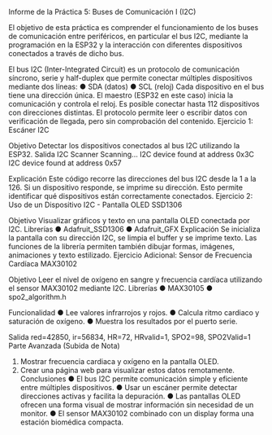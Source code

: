 
Informe de la Práctica 5: Buses de Comunicación I (I2C)

El objetivo de esta práctica es comprender el funcionamiento de los buses de comunicación entre periféricos, en
particular el bus I2C, mediante la programación en la ESP32 y la interacción con diferentes dispositivos conectados
a través de dicho bus.

El bus I2C (Inter-Integrated Circuit) es un protocolo de comunicación síncrono, serie y half-duplex que permite
conectar múltiples dispositivos mediante dos líneas:
● SDA (datos)
● SCL (reloj)
Cada dispositivo en el bus tiene una dirección única. El maestro (ESP32 en este caso) inicia la comunicación y
controla el reloj. Es posible conectar hasta 112 dispositivos con direcciones distintas.
El protocolo permite leer o escribir datos con verificación de llegada, pero sin comprobación del contenido.
Ejercicio 1: Escáner I2C

Objetivo
Detectar los dispositivos conectados al bus I2C utilizando la ESP32.
Salida
I2C Scanner
Scanning...
I2C device found at address 0x3C
I2C device found at address 0x57

Explicación
Este código recorre las direcciones del bus I2C desde la 1 a la 126. Si un dispositivo responde, se imprime su
dirección. Esto permite identificar qué dispositivos están correctamente conectados.
Ejercicio 2: Uso de un Dispositivo I2C - Pantalla OLED
SSD1306

Objetivo
Visualizar gráficos y texto en una pantalla OLED conectada por I2C.
Librerías
● Adafruit_SSD1306
● Adafruit_GFX
Explicación
Se inicializa la pantalla con su dirección I2C, se limpia el buffer y se imprime texto. Las funciones de la librería
permiten también dibujar formas, imágenes, animaciones y texto estilizado.
Ejercicio Adicional: Sensor de Frecuencia Cardíaca
MAX30102

Objetivo
Leer el nivel de oxígeno en sangre y frecuencia cardíaca utilizando el sensor MAX30102 mediante I2C.
Librerías
● MAX30105
● spo2_algorithm.h

Funcionalidad
● Lee valores infrarrojos y rojos.
● Calcula ritmo cardiaco y saturación de oxígeno.
● Muestra los resultados por el puerto serie.

Salida
red=42850, ir=56834, HR=72, HRvalid=1, SPO2=98, SPO2Valid=1
Parte Avanzada (Subida de Nota)
1. Mostrar frecuencia cardiaca y oxígeno en la pantalla OLED.
2. Crear una página web para visualizar estos datos remotamente.
Conclusiones
● El bus I2C permite comunicación simple y eficiente entre múltiples dispositivos.
● Usar un escáner permite detectar direcciones activas y facilita la depuración.
● Las pantallas OLED ofrecen una forma visual de mostrar información sin necesidad de un monitor.
● El sensor MAX30102 combinado con un display forma una estación biomédica compacta.
